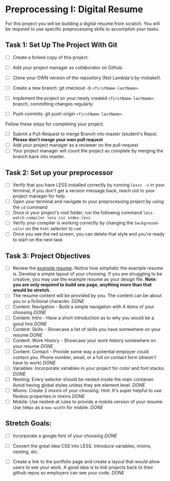 # Preprocessing I: Digital Resume

For this project you will be building a digital resume from scratch. You will be required to use specific preprocessing skills to accomplish your tasks.  

## Task 1: Set Up The Project With Git

- [ ] Create a forked copy of this project. 
- [ ] Add your project manager as collaborator on Github.
- [ ] Clone your OWN version of the repository (Not Lambda's by mistake!).
- [ ] Create a new branch: git checkout -b `<firstName-lastName>`.
- [ ] Implement the project on your newly created `<firstName-lastName>` branch, committing changes regularly.
- [ ] Push commits: git push origin `<firstName-lastName>`.

 
Follow these steps for completing your project.

- [ ] Submit a Pull-Request to merge <firstName-lastName> Branch into master (student's  Repo). **Please don't merge your own pull request**
- [ ] Add your project manager as a reviewer on the pull-request
- [ ] Your project manager will count the project as complete by merging the branch back into master.

## Task 2: Set up your preprocessor
* [ ] Verify that you have LESS installed correctly by running `lessc -v` in your terminal, if you don't get a version message back, reach out to your project manager for help.
* [ ] Open your terminal and navigate to your preprocessing project by using the `cd` command
* [ ] Once in your project's root folder, run the following command `less-watch-compiler less css index.less`
* [ ] Verify your compiler is working correctly by changing the `background-color` on the `html` selector to `red`
* [ ] Once you see the red screen, you can delete that style and you're ready to start on the next task

## Task 3: Project Objectives

* [ ] Review the [example resume](resume-example.png).  Notice how simplistic the example resume is.  Develop a simple layout of your choosing. If you are struggling to be creative, you may use the example resume as your design file. 
**Note: you are only required to build one page, anything more than that would be stretch.**
* [ ] The resume content will be provided by you. The content can be about you or a fictional character.  *DONE*
* [ ] Content: Navigation - Build a simple navigation with 4 items of your choosing *DONE*
* [ ] Content: Intro - Have a short introduction as to why you would be a good hire *DONE*
* [ ] Content: Skills - Showcase a list of skills you have somewhere on your resume *DONE*
* [ ] Content: Work History - Showcase your work history somewhere on your resume *DONE*
* [ ] Content: Contact - Provide some way a potential employer could contact you.  Phone number, email, or a full on contact form (doesn't have to work) *DONE*
* [ ] Variables: Incorporate variables in your project for color and font stacks.  *DONE*
* [ ] Nesting: Every selector should be nested inside the main container.  Avoid having global styles unless they are element level. *DONE*
* [ ] Mixins: Create 2 mixins of your choosing. Hint: It's super helpful to use flexbox properties in mixins *DONE*
* [ ] Mobile: Use nested-at rules to provide a mobile version of your resume.  Use `500px` as a `max-width` for mobile.  *DONE*

## Stretch Goals: 
* [ ] Incorporate a google font of your choosing *DONE*
* [ ] Convert the great idea CSS into LESS.  Introduce variables, mixins, nesting, etc. 
* [ ] Create a link to the portfolio page and create a layout that would allow users to see your work.  A good idea is to link projects back to their github repos so employers can see your code. *DONE*


